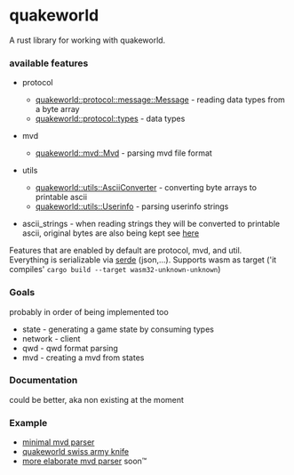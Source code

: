 quakeworld
=====
A rust library for working with quakeworld. 
### available features
 * protocol
   * [quakeworld::protocol::message::Message](./src/protocol/message.rs) - reading data types from a byte array
   * [quakeworld::protocol::types](./src/protocol/types.rs) - data types

 * mvd
   * [quakeworld::mvd::Mvd](./src/mvd/mod.rs) - parsing mvd file format

 * utils 
   * [quakeworld::utils::AsciiConverter](./src/utils/ascii_converter.rs) - converting byte arrays to printable ascii
   * [quakeworld::utils::Userinfo](./src/utils/userinfo.rs) - parsing userinfo strings

 * ascii_strings - when reading strings they will be converted to printable ascii, original bytes are also being kept see [here](./src/protocol/types.rs#L12)

Features that are enabled by default are protocol, mvd, and util.  
Everything is serializable via [serde](https://github.com/serde-rs/serde) (json,...). Supports wasm as target ('it compiles' ```cargo build --target wasm32-unknown-unknown```) 

### Goals 
probably in order of being implemented too
* state - generating a game state by consuming types
* network - client
* qwd - qwd format parsing
* mvd - creating a mvd from states

### Documentation
could be better, aka non existing at the moment

### Example
  * [minimal mvd parser](./examples/mvd_parser.rs)
  * [quakeworld swiss army knife](https://github.com/jogi1/qwsak)
  * [more elaborate mvd parser](https://github.com/jogi1/statyr) soon™
